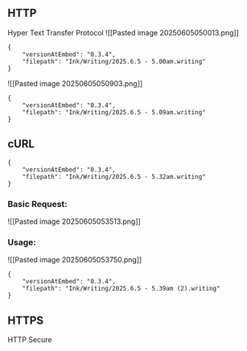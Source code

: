 ## HTTP
Hyper Text Transfer Protocol
![[Pasted image 20250605050013.png]]

```handwritten-ink
{
	"versionAtEmbed": "0.3.4",
	"filepath": "Ink/Writing/2025.6.5 - 5.00am.writing"
}
```
![[Pasted image 20250605050903.png]]

```handwritten-ink
{
	"versionAtEmbed": "0.3.4",
	"filepath": "Ink/Writing/2025.6.5 - 5.09am.writing"
}
```
## cURL

```handwritten-ink
{
	"versionAtEmbed": "0.3.4",
	"filepath": "Ink/Writing/2025.6.5 - 5.32am.writing"
}
```
### Basic Request:
![[Pasted image 20250605053513.png]]
### Usage:
![[Pasted image 20250605053750.png]]

```handwritten-ink
{
	"versionAtEmbed": "0.3.4",
	"filepath": "Ink/Writing/2025.6.5 - 5.39am (2).writing"
}
```
## HTTPS
HTTP Secure